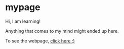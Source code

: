 # mypage

Hi, I am learning!

Anything that comes to my mind might ended up here.

To see the webpage, [click here :)](https://sibiuol.github.io/mypage/)
